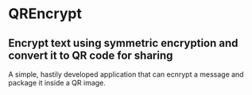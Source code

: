 # QREncrypt

## Encrypt text using symmetric encryption and convert it to QR code for sharing

A simple, hastily developed application that can ecnrypt a message and package it inside a QR image.
